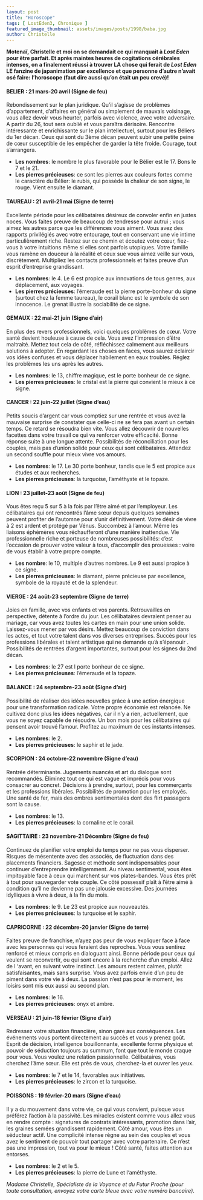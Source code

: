 ```yaml
---
layout: post
title: "Horoscope"
tags: [ LostEden3, Chronique ]
featured_image_thumbnail: assets/images/posts/1998/baba.jpg
author: Christelle
---
```


**Motenaï, Christelle et moi on se demandait ce qui manquait à *Lost Eden* pour être parfait. Et après maintes heures de cogitations cérébrales intenses, on a finalement réussi à trouver LA chose qui ferait de *Lost Eden* LE fanzine de japanimation par excellence et que personne d’autre n’avait osé faire: l’horoscope (faut dire aussi qu’on était un peu crevé)!**

#### BELIER : 21 mars-20 avril (Signe de feu)

Rebondissement sur le plan juridique. Qu’il s’agisse de problèmes d’appartement, d’affaires en général ou simplement de mauvais voisinage, vous allez devoir vous heurter, parfois avec violence, avec votre adversaire. A partir du 26, tout sera oublié et vous paraîtra dérisoire. Rencontre intéressante et enrichissante sur le plan intellectuel, surtout pour les Béliers du 1er décan. Ceux qui sont du 3ème décan peuvent subir une petite peine de cœur susceptible de les empêcher de garder la tête froide. Courage, tout s’arrangera.

- **Les nombres**: le nombre le plus favorable pour le Bélier est le 17. Bons le 7 et le 21.
- **Les pierres précieuses**: ce sont les pierres aux couleurs fortes comme le caractère du Bélier: le rubis, qui possède la chaleur de son signe, le rouge. Vient ensuite le diamant.

#### TAUREAU : 21 avril-21 mai (Signe de terre)

Excellente période pour les célibataires désireux de convoler enfin en justes noces. Vous faites preuve de beaucoup de tendresse pour autrui ; vous aimez les autres parce que les différences vous aiment. Vous avez des rapports privilégiés avec votre entourage, tout en conservant une vie intime particulièrement riche. Restez sur ce chemin et écoutez votre cœur, fiez-vous à votre intuitions même si elles sont parfois utopiques. Votre famille vous ramène en douceur à la réalité et ceux sue vous aimez veille sur vous, discrètement. Multipliez les contacts professionnels et faites preuve d’un esprit d’entreprise grandissant.

- **Les nombres**: le 4. Le 6 est propice aux innovations de tous genres, aux déplacement, aux voyages.
- **Les pierres précieuses**: l’émeraude est la pierre porte-bonheur du signe (surtout chez la femme taureau), le corail blanc est le symbole de son innocence. Le grenat illustre la sociabilité de ce signe. 

#### GEMAUX : 22 mai-21 juin (Signe d’air)

En plus des revers professionnels, voici quelques problèmes de cœur. Votre santé devient houleuse à cause de cela. Vous avez l’impression d’être maltraité. Mettez tout cela de côté, réfléchissez calmement aux meilleurs solutions à adopter. En regardant les choses en faces, vous saurez éclaircir vos idées confuses et vous déplacer habilement en eaux troubles. Réglez les problèmes les uns après les autres.

- **Les nombres**: le 13, chiffre magique, est le porte bonheur de ce signe.
- **Les pierres précieuses**: le cristal est la pierre qui convient le mieux à ce signe.

#### CANCER : 22 juin-22 juillet (Signe d’eau)

Petits soucis d’argent car vous comptiez sur une rentrée et vous avez la mauvaise surprise de constater que celle-ci ne se fera pas avant un certain temps. Ce retard se résoudra bien vite. Vous allez découvrir de nouvelles facettes dans votre travail ce qui va renforcer votre efficacité. Bonne réponse suite à une longue attente. Possibilités de réconciliation pour les couples, mais pas d’union solide pour ceux qui sont célibataires. Attendez un second souffle pour mieux vivre vos amours.

- **Les nombres**: le 17. Le 30 porte bonheur, tandis que le 5 est propice aux études et aux recherches.
- **Les pierres précieuses**: la turquoise, l’améthyste et le topaze.

#### LION : 23 juillet-23 août (Signe de feu)

Vous êtes reçu 5 sur 5 à la fois par l’être aimé et par l’employeur. Les célibataires qui ont rencontrés l’âme sœur depuis quelques semaines peuvent profiter de l’automne pour s’unir définitivement. Votre désir de vivre à 2 est ardent et protégé par Vénus. Succombez à l’amour. Même les liaisons éphémères vous réchaufferont d’une manière inattendue. Vie professionnelle riche et porteuse de nombreuses possibilités: c’est l’occasion de prouver votre valeur à tous, d’accomplir des prouesses : voire de vous établir à votre propre compte.

- **Les nombre**: le 10, multiple d’autres nombres. Le 9 est aussi propice à ce signe.
- **Les pierres précieuses**: le diamant, pierre précieuse par excellence, symbole de la royauté et de la splendeur.

#### VIERGE : 24 août-23 septembre (Signe de terre)

Joies en famille, avec vos enfants et vos parents. Retrouvailles en perspective, détente à l’ordre du jour. Les célibataires devraient penser au mariage, car vous avez toutes les cartes en main pour une union solide. Laissez-vous mener par vos désirs. Mettez beaucoup de conviction dans les actes, et tout votre talent dans vos diverses entreprises. Succès pour les professions libérales et talent artistique qui ne demande qu’à s’épanouir . Possibilités de rentrées d’argent importantes, surtout pour les signes du 2nd décan.

- **Les nombres**: le 27 est l porte bonheur de ce signe.
- **Les pierres précieuses**: l’émeraude et la topaze.

#### BALANCE : 24 septembre-23 août (Signe d’air)

Possibilité de réaliser des idées nouvelles grâce à une action énergique pour une transformation radicale. Votre propre économie est relancée. Ne cultivez donc plus les idées négatives, car il n’y a rien, actuellement, que vous ne soyez capable de résoudre. Un bon mois pour les célibataires qui pensent avoir trouvé l’amour. Profitez au maximum de ces instants intenses.

- **Les nombres**: le 2.
- **Les pierres précieuses**: le saphir et le jade. 

#### SCORPION : 24 octobre-22 novembre (Signe d’eau)

Rentrée déterminante. Jugements nuancés et art du dialogue sont recommandés. Éliminez tout ce qui est vague et imprécis pour vous consacrer au concret. Décisions à prendre, surtout, pour les commerçants et les professions libérales. Possibilités de promotion pour les employés. Une santé de fer, mais des ombres sentimentales dont des flirt passagers sont la cause.

- **Les nombres**: le 13.
- **Les pierres précieuses**: la cornaline et le corail.   

#### SAGITTAIRE : 23 novembre-21 Décembre (Signe de feu)

Continuez de planifier votre emploi du temps pour ne pas vous disperser. Risques de mésentente avec des associés, de fluctuation dans des placements financiers. Sagesse et méthode sont indispensables pour continuer d’entreprendre intelligemment. Au niveau sentimental, vous êtes impitoyable face à ceux qui marchent sur vos plates-bandes. Vous êtes prêt à tout pour sauvegarder vote couple. Ce côté possessif plaît à l’être aimé à condition qu’il ne devienne pas une jalousie excessive. Des journées idylliques à vivre à deux, à la fin du mois.
  
- **Les nombres**: le 9. Le 23 est propice aux nouveautés.
- **Les pierres précieuses**: la turquoise et le saphir.    

#### CAPRICORNE : 22 décembre-20 janvier (Signe de terre)

Faites preuve de franchise, n’ayez pas peur de vous expliquer face à face avec les personnes qui vous feraient des reproches. Vous vous sentirez renforcé et mieux compris en dialoguant ainsi. Bonne période pour ceux qui veulent se reconvertir, ou qui sont encore à la recherche d’un emploi. Allez de l ‘avant, en suivant votre instinct. Les amours restent calmes, plutôt satisfaisantes, mais sans surprise. Vous avez parfois envie d’un peu de piment dans votre vie à deux. La passion n’est pas pour le moment, les loisirs sont mis eux aussi au second plan.

- **Les nombres**: le 16.
- **Les pierres précieuses**: onyx et ambre.

#### VERSEAU : 21 juin-18 février (Signe d’air)

Redressez votre situation financière, sinon gare aux conséquences. Les événements vous portent directement au succès et vous y prenez goût. Esprit de décision, intelligence bouillonnante, excellente forme physique et pouvoir de séduction toujours au summum, font que tout le monde craque pour vous. Vous voulez une relation passionnelle. Célibataires, vous cherchez l’âme sœur. Elle est près de vous, cherchez-la et ouvrer les yeux.

- **Les nombres**: le 7 et le 14, favorables aux initiatives.
- **Les pierres précieuses**: le zircon et la turquoise.

#### POISSONS : 19 février-20 mars (Signe d’eau)

Il y a du mouvement dans votre vie, ce qui vous convient, puisque vous préférez l’action à la passivité. Les miracles existent comme vous allez vous en rendre compte : signatures de contrats intéressants, promotion dans l’air, les graines semées grandissent rapidement. Côté amour, vous êtes un séducteur actif. Une complicité intense règne au sein des couples et vous avez le sentiment de pouvoir tout partager avec votre partenaire. Ce n’est pas une impression, tout va pour le mieux ! Côté santé, faites attention aux entorses.

- **Les nombres**: le 2 et le 5.
- **Les pierres précieuses**: la pierre de Lune et l‘améthyste. 


*Madame Christelle, Spécialiste de la Voyance et du Futur Proche (pour toute consultation, envoyez votre carte bleue avec votre numéro bancaire)*.
